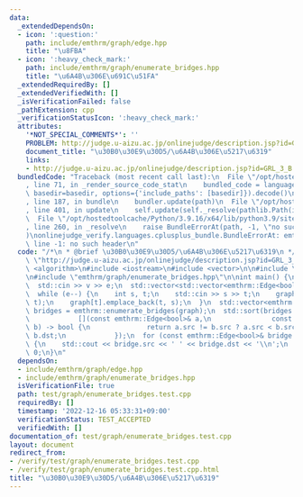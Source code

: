 ```yaml
---
data:
  _extendedDependsOn:
  - icon: ':question:'
    path: include/emthrm/graph/edge.hpp
    title: "\u8FBA"
  - icon: ':heavy_check_mark:'
    path: include/emthrm/graph/enumerate_bridges.hpp
    title: "\u6A4B\u306E\u691C\u51FA"
  _extendedRequiredBy: []
  _extendedVerifiedWith: []
  _isVerificationFailed: false
  _pathExtension: cpp
  _verificationStatusIcon: ':heavy_check_mark:'
  attributes:
    '*NOT_SPECIAL_COMMENTS*': ''
    PROBLEM: http://judge.u-aizu.ac.jp/onlinejudge/description.jsp?id=GRL_3_B
    document_title: "\u30B0\u30E9\u30D5/\u6A4B\u306E\u5217\u6319"
    links:
    - http://judge.u-aizu.ac.jp/onlinejudge/description.jsp?id=GRL_3_B
  bundledCode: "Traceback (most recent call last):\n  File \"/opt/hostedtoolcache/Python/3.9.16/x64/lib/python3.9/site-packages/onlinejudge_verify/documentation/build.py\"\
    , line 71, in _render_source_code_stat\n    bundled_code = language.bundle(stat.path,\
    \ basedir=basedir, options={'include_paths': [basedir]}).decode()\n  File \"/opt/hostedtoolcache/Python/3.9.16/x64/lib/python3.9/site-packages/onlinejudge_verify/languages/cplusplus.py\"\
    , line 187, in bundle\n    bundler.update(path)\n  File \"/opt/hostedtoolcache/Python/3.9.16/x64/lib/python3.9/site-packages/onlinejudge_verify/languages/cplusplus_bundle.py\"\
    , line 401, in update\n    self.update(self._resolve(pathlib.Path(included), included_from=path))\n\
    \  File \"/opt/hostedtoolcache/Python/3.9.16/x64/lib/python3.9/site-packages/onlinejudge_verify/languages/cplusplus_bundle.py\"\
    , line 260, in _resolve\n    raise BundleErrorAt(path, -1, \"no such header\"\
    )\nonlinejudge_verify.languages.cplusplus_bundle.BundleErrorAt: emthrm/graph/edge.hpp:\
    \ line -1: no such header\n"
  code: "/*\n * @brief \u30B0\u30E9\u30D5/\u6A4B\u306E\u5217\u6319\n */\n#define PROBLEM\
    \ \"http://judge.u-aizu.ac.jp/onlinejudge/description.jsp?id=GRL_3_B\"\n\n#include\
    \ <algorithm>\n#include <iostream>\n#include <vector>\n\n#include \"emthrm/graph/edge.hpp\"\
    \n#include \"emthrm/graph/enumerate_bridges.hpp\"\n\nint main() {\n  int v, e;\n\
    \  std::cin >> v >> e;\n  std::vector<std::vector<emthrm::Edge<bool>>> graph(v);\n\
    \  while (e--) {\n    int s, t;\n    std::cin >> s >> t;\n    graph[s].emplace_back(s,\
    \ t);\n    graph[t].emplace_back(t, s);\n  }\n  std::vector<emthrm::Edge<bool>>\
    \ bridges = emthrm::enumerate_bridges(graph);\n  std::sort(bridges.begin(), bridges.end(),\n\
    \            [](const emthrm::Edge<bool>& a,\n               const emthrm::Edge<bool>&\
    \ b) -> bool {\n              return a.src != b.src ? a.src < b.src : a.dst <\
    \ b.dst;\n            });\n  for (const emthrm::Edge<bool>& bridge : bridges)\
    \ {\n    std::cout << bridge.src << ' ' << bridge.dst << '\\n';\n  }\n  return\
    \ 0;\n}\n"
  dependsOn:
  - include/emthrm/graph/edge.hpp
  - include/emthrm/graph/enumerate_bridges.hpp
  isVerificationFile: true
  path: test/graph/enumerate_bridges.test.cpp
  requiredBy: []
  timestamp: '2022-12-16 05:33:31+09:00'
  verificationStatus: TEST_ACCEPTED
  verifiedWith: []
documentation_of: test/graph/enumerate_bridges.test.cpp
layout: document
redirect_from:
- /verify/test/graph/enumerate_bridges.test.cpp
- /verify/test/graph/enumerate_bridges.test.cpp.html
title: "\u30B0\u30E9\u30D5/\u6A4B\u306E\u5217\u6319"
---
```

